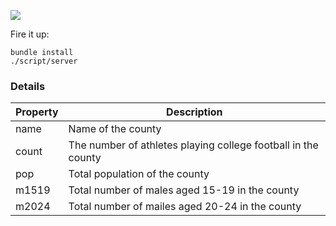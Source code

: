 ![](https://github-images.s3.amazonaws.com/skitch/usa-20130710-212011.png)

Fire it up:

```
bundle install
./script/server
```

### Details

| Property      | Description                                                   |
| ------------- | ------------------------------------------------------------- |
| name          | Name of the county                                            |
| count         | The number of athletes playing college football in the county |
| pop           | Total population of the county                                |
| m1519         | Total number of males aged 15-19 in the county                |
| m2024         | Total number of mailes aged 20-24 in the county               |
